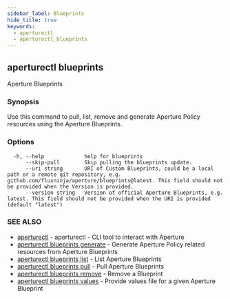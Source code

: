 ```yaml
---
sidebar_label: Blueprints
hide_title: true
keywords:
  - aperturectl
  - aperturectl_blueprints
---
```


<!-- markdownlint-disable -->

## aperturectl blueprints

Aperture Blueprints

### Synopsis

Use this command to pull, list, remove and generate Aperture Policy resources using the Aperture Blueprints.

### Options

```
  -h, --help             help for blueprints
      --skip-pull        Skip pulling the blueprints update.
      --uri string       URI of Custom Blueprints, could be a local path or a remote git repository, e.g. github.com/fluxninja/aperture/blueprints@latest. This field should not be provided when the Version is provided.
      --version string   Version of official Aperture Blueprints, e.g. latest. This field should not be provided when the URI is provided (default "latest")
```

### SEE ALSO

- [aperturectl](/reference/aperturectl/aperturectl.md) - aperturectl - CLI tool to interact with Aperture
- [aperturectl blueprints generate](/reference/aperturectl/blueprints/generate/generate.md) - Generate Aperture Policy related resources from Aperture Blueprints
- [aperturectl blueprints list](/reference/aperturectl/blueprints/list/list.md) - List Aperture Blueprints
- [aperturectl blueprints pull](/reference/aperturectl/blueprints/pull/pull.md) - Pull Aperture Blueprints
- [aperturectl blueprints remove](/reference/aperturectl/blueprints/remove/remove.md) - Remove a Blueprint
- [aperturectl blueprints values](/reference/aperturectl/blueprints/values/values.md) - Provide values file for a given Aperture Blueprint
